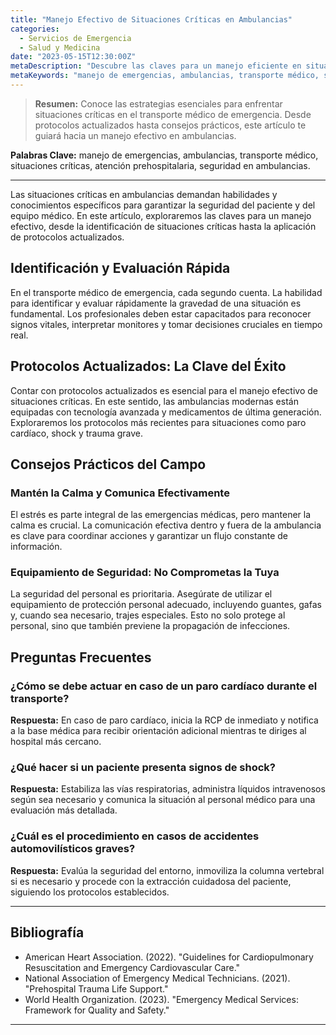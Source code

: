 ```yaml
---
title: "Manejo Efectivo de Situaciones Críticas en Ambulancias"
categories:
  - Servicios de Emergencia
  - Salud y Medicina
date: "2023-05-15T12:30:00Z"
metaDescription: "Descubre las claves para un manejo eficiente en situaciones críticas en ambulancias. Consejos prácticos y protocolos actualizados para garantizar la seguridad y eficacia en el transporte médico de emergencia."
metaKeywords: "manejo de emergencias, ambulancias, transporte médico, situaciones críticas, atención prehospitalaria, seguridad en ambulancias"
---
```


> **Resumen:** Conoce las estrategias esenciales para enfrentar situaciones críticas en el transporte médico de emergencia. Desde protocolos actualizados hasta consejos prácticos, este artículo te guiará hacia un manejo efectivo en ambulancias.

**Palabras Clave:** manejo de emergencias, ambulancias, transporte médico, situaciones críticas, atención prehospitalaria, seguridad en ambulancias.

---

Las situaciones críticas en ambulancias demandan habilidades y conocimientos específicos para garantizar la seguridad del paciente y del equipo médico. En este artículo, exploraremos las claves para un manejo efectivo, desde la identificación de situaciones críticas hasta la aplicación de protocolos actualizados.

## Identificación y Evaluación Rápida

En el transporte médico de emergencia, cada segundo cuenta. La habilidad para identificar y evaluar rápidamente la gravedad de una situación es fundamental. Los profesionales deben estar capacitados para reconocer signos vitales, interpretar monitores y tomar decisiones cruciales en tiempo real.

## Protocolos Actualizados: La Clave del Éxito

Contar con protocolos actualizados es esencial para el manejo efectivo de situaciones críticas. En este sentido, las ambulancias modernas están equipadas con tecnología avanzada y medicamentos de última generación. Exploraremos los protocolos más recientes para situaciones como paro cardíaco, shock y trauma grave.

## Consejos Prácticos del Campo

### Mantén la Calma y Comunica Efectivamente

El estrés es parte integral de las emergencias médicas, pero mantener la calma es crucial. La comunicación efectiva dentro y fuera de la ambulancia es clave para coordinar acciones y garantizar un flujo constante de información.

### Equipamiento de Seguridad: No Comprometas la Tuya

La seguridad del personal es prioritaria. Asegúrate de utilizar el equipamiento de protección personal adecuado, incluyendo guantes, gafas y, cuando sea necesario, trajes especiales. Esto no solo protege al personal, sino que también previene la propagación de infecciones.

## Preguntas Frecuentes

### ¿Cómo se debe actuar en caso de un paro cardíaco durante el transporte?
**Respuesta:** En caso de paro cardíaco, inicia la RCP de inmediato y notifica a la base médica para recibir orientación adicional mientras te diriges al hospital más cercano.

### ¿Qué hacer si un paciente presenta signos de shock?
**Respuesta:** Estabiliza las vías respiratorias, administra líquidos intravenosos según sea necesario y comunica la situación al personal médico para una evaluación más detallada.

### ¿Cuál es el procedimiento en casos de accidentes automovilísticos graves?
**Respuesta:** Evalúa la seguridad del entorno, inmoviliza la columna vertebral si es necesario y procede con la extracción cuidadosa del paciente, siguiendo los protocolos establecidos.

---

## Bibliografía

- American Heart Association. (2022). "Guidelines for Cardiopulmonary Resuscitation and Emergency Cardiovascular Care."
- National Association of Emergency Medical Technicians. (2021). "Prehospital Trauma Life Support."
- World Health Organization. (2023). "Emergency Medical Services: Framework for Quality and Safety."

---
